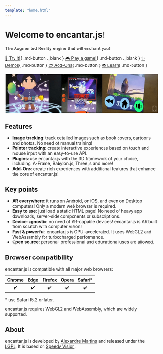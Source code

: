 ```yaml
---
template: "home.html"
---
```

# Welcome to encantar.js!

The Augmented Reality engine that will enchant you!

<style>
.md-button { padding-left: 1.5em !important; padding-right: 1.5em !important; }
#gallery { display: flex; justify-content: center; }
#gallery img { height: 128px; margin: 0 2px; }
</style>

[:star2: Try it!](../demos/hello-aframe/poster.html){ .md-button ._blank } [:video_game: Play a game!](../demos/basketball/poster.html){ .md-button ._blank } [:sparkles: Demos](./demos.md){ .md-button } [:heart_eyes: Add-Ons](./addons/index.md){ .md-button } [:books: Learn](./tutorial/index.md){ .md-button }

<div id="gallery">
  <a href="../demos/hello-aframe/poster.html" target="_blank"><img src="../img/mage.gif" alt="Demo"></a>
  <a href="../demos/basketball/poster.html" target="_blank"><img src="../img/basketball.gif" alt="Game"></a>
  <a href="../addons/"><img src="../img/video-player.gif" alt="Video Player"></a>
</div>

## Features

* **Image tracking**: track detailed images such as book covers, cartoons and photos. No need of manual training!
* **Pointer tracking**: create interactive experiences based on touch and mouse input with an easy-to-use API.
* **Plugins**: use encantar.js with the 3D framework of your choice, including: A-Frame, Babylon.js, Three.js and more!
* **Add-Ons**: create rich experiences with additional features that enhance the core of encantar.js!

## Key points

* **AR everywhere**: it runs on Android, on iOS, and even on Desktop computers! Only a modern web browser is required.
* **Easy to use**: just load a static HTML page! No need of heavy app downloads, server-side components or subscriptions.
* **Device-agnostic**: no need of AR-capable devices! encantar.js is AR built from scratch with computer vision!
* **Fast & powerful**: encantar.js is GPU-accelerated. It uses WebGL2 and WebAssembly for turbocharged performance.
* **Open source**: personal, professional and educational uses are allowed.

## Browser compatibility

encantar.js is compatible with all major web browsers:

| Chrome | Edge | Firefox | Opera | Safari* |
|:------:|:----:|:-------:|:-----:|:-------:|
| :heavy_check_mark: | :heavy_check_mark: | :heavy_check_mark: | :heavy_check_mark: | :heavy_check_mark: |

\* use Safari 15.2 or later.

encantar.js requires WebGL2 and WebAssembly, which are widely supported.

## About

encantar.js is developed by [Alexandre Martins](https://github.com/alemart) and released under the [LGPL](./license.md). It is based on [Speedy Vision](https://github.com/alemart/speedy-vision).
